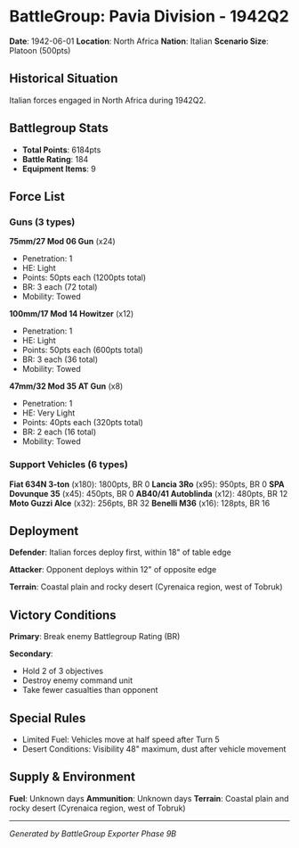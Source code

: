 # BattleGroup: Pavia Division - 1942Q2

**Date**: 1942-06-01
**Location**: North Africa
**Nation**: Italian
**Scenario Size**: Platoon (500pts)

## Historical Situation

Italian forces engaged in North Africa during 1942Q2.

## Battlegroup Stats

- **Total Points**: 6184pts
- **Battle Rating**: 184
- **Equipment Items**: 9

## Force List

### Guns (3 types)

**75mm/27 Mod 06 Gun** (x24)
- Penetration: 1
- HE: Light
- Points: 50pts each (1200pts total)
- BR: 3 each (72 total)
- Mobility: Towed

**100mm/17 Mod 14 Howitzer** (x12)
- Penetration: 1
- HE: Light
- Points: 50pts each (600pts total)
- BR: 3 each (36 total)
- Mobility: Towed

**47mm/32 Mod 35 AT Gun** (x8)
- Penetration: 1
- HE: Very Light
- Points: 40pts each (320pts total)
- BR: 2 each (16 total)
- Mobility: Towed

### Support Vehicles (6 types)

**Fiat 634N 3-ton** (x180): 1800pts, BR 0
**Lancia 3Ro** (x95): 950pts, BR 0
**SPA Dovunque 35** (x45): 450pts, BR 0
**AB40/41 Autoblinda** (x12): 480pts, BR 12
**Moto Guzzi Alce** (x32): 256pts, BR 32
**Benelli M36** (x16): 128pts, BR 16

## Deployment

**Defender**: Italian forces deploy first, within 18" of table edge

**Attacker**: Opponent deploys within 12" of opposite edge

**Terrain**: Coastal plain and rocky desert (Cyrenaica region, west of Tobruk)

## Victory Conditions

**Primary**: Break enemy Battlegroup Rating (BR)

**Secondary**:
- Hold 2 of 3 objectives
- Destroy enemy command unit
- Take fewer casualties than opponent

## Special Rules

- Limited Fuel: Vehicles move at half speed after Turn 5
- Desert Conditions: Visibility 48" maximum, dust after vehicle movement

## Supply & Environment

**Fuel**: Unknown days
**Ammunition**: Unknown days
**Terrain**: Coastal plain and rocky desert (Cyrenaica region, west of Tobruk)

---

*Generated by BattleGroup Exporter Phase 9B*
